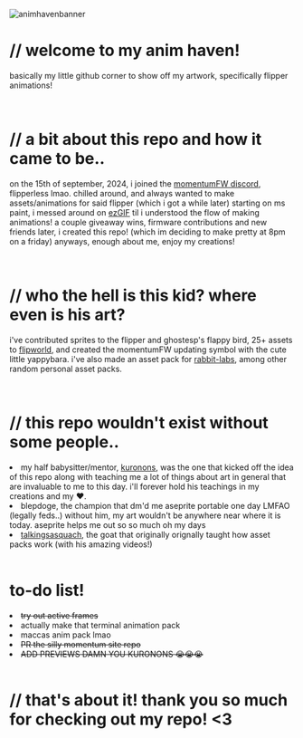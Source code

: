 ![animhavenbanner](https://github.com/user-attachments/assets/48a5eff3-6df1-4e13-9516-86f44a85a13a)
<h1>// welcome to my anim haven!</h1>
<p>basically my little github corner to show off my artwork, specifically flipper animations!</p>

<br>

<h1>// a bit about this repo and how it came to be..</h1>
<p>on the 15th of september, 2024, i joined the <a href="https://discord.com/invite/momentum">momentumFW discord</a>, flipperless lmao. chilled around, and always wanted to make assets/animations for said flipper (which i got a while later) starting on ms paint, i messed around on <a href="https://ezgif.com/">ezGIF</a> til i understood the flow of making animations! a couple giveaway wins, firmware contributions and new friends later, i created this repo! (which im deciding to make pretty at 8pm on a friday) anyways, enough about me, enjoy my creations!</p>

<br>

<h1>// who the hell is this kid? where even is his art?</h1>
<p>i've contributed sprites to the flipper and ghostesp's flappy bird, 25+ assets to <a href="https://github.com/jblanked/FlipWorld">flipworld</a>, and created the momentumFW updating symbol with the cute little yappybara. i've also made an asset pack for <a href="rabbit-labs.com">rabbit-labs</a>, among other random personal asset packs. </p>

<br>

<h1>// this repo wouldn't exist without some people..</h1>
<li>my half babysitter/mentor, <a href="https://github.com/kuronons">kuronons</a>, was the one that kicked off the idea of this repo along with teaching me a lot of things about art in general that are invaluable to me to this day. i'll forever hold his teachings in my creations and my ❤️.</li>
<li>blepdoge, the champion that dm'd me aseprite portable one day LMFAO (legally feds..) without him, my art wouldn't be anywhere near where it is today. aseprite helps me out so so much oh my days</li>
<li><a href="https://www.youtube.com/@TalkingSasquach">talkingsasquach</a>, the goat that originally orignally taught how asset packs work (with his amazing videos!)</li>

<br>

<h1>to-do list!</h1>
<del><li>try out active frames</li></del>
<li>actually make that terminal animation pack</li>
<li>maccas anim pack lmao</li>
<del><li>PR the silly momentum site repo</li></del>
<del><li>ADD PREVIEWS DAMN YOU KURONONS 😭😭😭</li></del>

<br>

<h1>// that's about it! thank you so much for checking out my repo! <3</h1>

